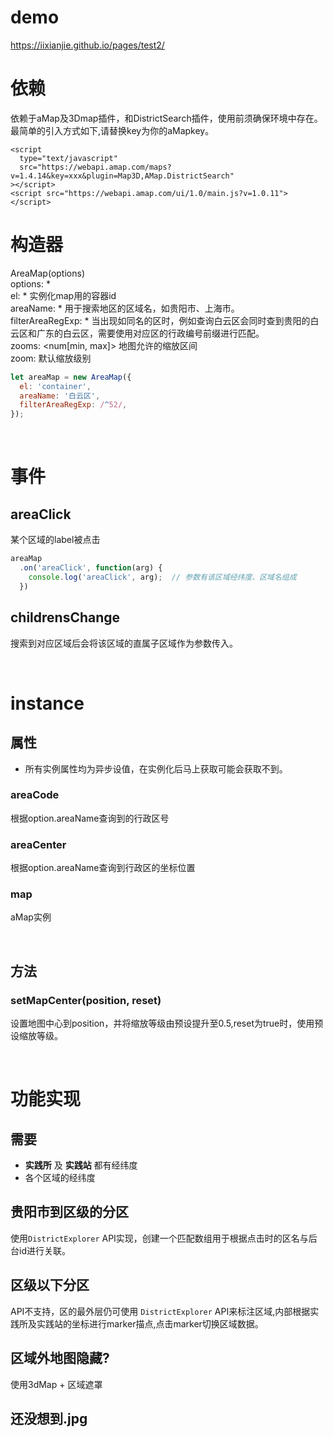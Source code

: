 # demo
<https://iixianjie.github.io/pages/test2/>

# 依赖
依赖于aMap及3Dmap插件，和DistrictSearch插件，使用前须确保环境中存在。最简单的引入方式如下,请替换key为你的aMapkey。
```
<script
  type="text/javascript"
  src="https://webapi.amap.com/maps?v=1.4.14&key=xxx&plugin=Map3D,AMap.DistrictSearch"
></script>
<script src="https://webapi.amap.com/ui/1.0/main.js?v=1.0.11"></script>
```
# 构造器
AreaMap(options)  
options: *<obj>  
  el:  *<str>  实例化map用的容器id  
  areaName:  *<str>  用于搜索地区的区域名，如贵阳市、上海市。  
  filterAreaRegExp: *<RegExp>  当出现如同名的区时，例如查询白云区会同时查到贵阳的白云区和广东的白云区，需要使用对应区的行政编号前缀进行匹配。  
  zooms: <num[min, max]>   地图允许的缩放区间  
  zoom: <num>   默认缩放级别  

```js
let areaMap = new AreaMap({
  el: 'container',
  areaName: '白云区',
  filterAreaRegExp: /^52/,
});
```

<br>

# 事件
## areaClick
某个区域的label被点击

```js
areaMap
  .on('areaClick', function(arg) {
    console.log('areaClick', arg);  // 参数有该区域经纬度、区域名组成
  })
```

## childrensChange
搜索到对应区域后会将该区域的直属子区域作为参数传入。


<br>

# instance

## 属性
* 所有实例属性均为异步设值，在实例化后马上获取可能会获取不到。

### areaCode
根据option.areaName查询到的行政区号

### areaCenter
根据option.areaName查询到行政区的坐标位置

### map
aMap实例

<br>

## 方法

### setMapCenter(position, reset)
设置地图中心到position，并将缩放等级由预设提升至0.5,reset为true时，使用预设缩放等级。

<br>

# 功能实现

## 需要
* **实践所** 及 **实践站** 都有经纬度
* 各个区域的经纬度

## 贵阳市到区级的分区
使用`DistrictExplorer` API实现，创建一个匹配数组用于根据点击时的区名与后台id进行关联。

## 区级以下分区
API不支持，区的最外层仍可使用 `DistrictExplorer` API来标注区域,内部根据实践所及实践站的坐标进行marker描点,点击marker切换区域数据。

## 区域外地图隐藏?
使用3dMap + 区域遮罩

## 还没想到.jpg
